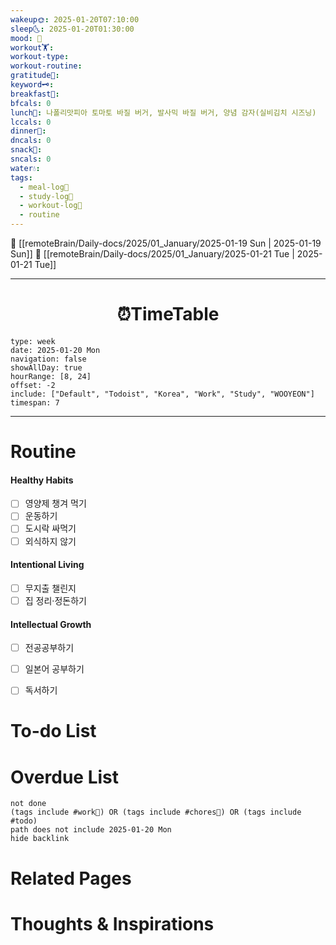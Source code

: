 ```yaml
---
wakeup🌞: 2025-01-20T07:10:00
sleep🌜: 2025-01-20T01:30:00
mood: 🥱
workout🏋️: 
workout-type: 
workout-routine: 
gratitude🙏: 
keyword🗝️: 
breakfast🍳: 
bfcals: 0
lunch🍚: 나폴리맛피아 토마토 바질 버거, 발사믹 바질 버거, 양념 감자(실비김치 시즈닝)
lccals: 0
dinner🥗: 
dncals: 0
snack🍬: 
sncals: 0
water💧: 
tags:
  - meal-log📝
  - study-log📓
  - workout-log💪
  - routine
---
```


🔺 [[remoteBrain/Daily-docs/2025/01_January/2025-01-19 Sun | 2025-01-19 Sun]]
🔻 [[remoteBrain/Daily-docs/2025/01_January/2025-01-21 Tue | 2025-01-21 Tue]]
___
<h1> <center>⏰TimeTable </center> </h1>

```gEvent
type: week
date: 2025-01-20 Mon
navigation: false
showAllDay: true
hourRange: [8, 24]
offset: -2
include: ["Default", "Todoist", "Korea", "Work", "Study", "WOOYEON"]
timespan: 7
```

--- 


# Routine 

####  Healthy Habits
- [ ] 영양제 챙겨 먹기
- [ ] 운동하기
- [ ] 도시락 싸먹기 
- [ ] 외식하지 않기 

####  Intentional Living 
- [ ] 무지출 챌린지 
- [ ] 집 정리·정돈하기

#### Intellectual Growth
- [ ] 전공공부하기
- [ ] 일본어 공부하기
- [ ] 독서하기



# To-do List


# Overdue List
```tasks
not done
(tags include #work💼) OR (tags include #chores🧺) OR (tags include #todo)
path does not include 2025-01-20 Mon
hide backlink
```

# Related Pages



# Thoughts & Inspirations

